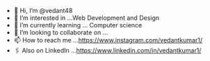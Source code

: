 - 👋 Hi, I’m @vedant48
- 👀 I’m interested in ...Web Development and Design
- 🌱 I’m currently learning ... Computer science
- 💞️ I’m looking to collaborate on ...
- 📫 How to reach me ...https://www.instagram.com/vedantkumar1/
- 🖇️ Also on LinkedIn ...https://www.linkedin.com/in/vedantkumar1/

<!---
vedant48/vedant48 is a ✨ special ✨ repository because its `README.md` (this file) appears on your GitHub profile.
You can click the Preview link to take a look at your changes.
--->
